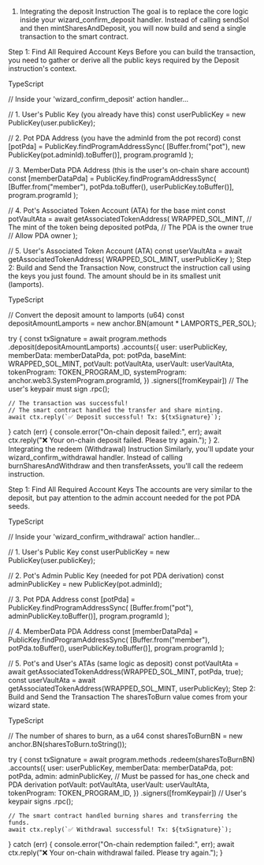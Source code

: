 1. Integrating the deposit Instruction
The goal is to replace the core logic inside your wizard_confirm_deposit handler. Instead of calling sendSol and then mintSharesAndDeposit, you will now build and send a single transaction to the smart contract.

Step 1: Find All Required Account Keys
Before you can build the transaction, you need to gather or derive all the public keys required by the Deposit instruction's context.

TypeScript

// Inside your 'wizard_confirm_deposit' action handler...

// 1. User's Public Key (you already have this)
const userPublicKey = new PublicKey(user.publicKey);

// 2. Pot PDA Address (you have the adminId from the pot record)
const [potPda] = PublicKey.findProgramAddressSync(
    [Buffer.from("pot"), new PublicKey(pot.adminId).toBuffer()],
    program.programId
);

// 3. MemberData PDA Address (this is the user's on-chain share account)
const [memberDataPda] = PublicKey.findProgramAddressSync(
    [Buffer.from("member"), potPda.toBuffer(), userPublicKey.toBuffer()],
    program.programId
);

// 4. Pot's Associated Token Account (ATA) for the base mint
const potVaultAta = await getAssociatedTokenAddress(
    WRAPPED_SOL_MINT, // The mint of the token being deposited
    potPda,           // The PDA is the owner
    true              // Allow PDA owner
);

// 5. User's Associated Token Account (ATA)
const userVaultAta = await getAssociatedTokenAddress(
    WRAPPED_SOL_MINT,
    userPublicKey
);
Step 2: Build and Send the Transaction
Now, construct the instruction call using the keys you just found. The amount should be in its smallest unit (lamports).

TypeScript

// Convert the deposit amount to lamports (u64)
const depositAmountLamports = new anchor.BN(amount * LAMPORTS_PER_SOL);

try {
    const txSignature = await program.methods
        .deposit(depositAmountLamports)
        .accounts({
            user: userPublicKey,
            memberData: memberDataPda,
            pot: potPda,
            baseMint: WRAPPED_SOL_MINT,
            potVault: potVaultAta,
            userVault: userVaultAta,
            tokenProgram: TOKEN_PROGRAM_ID,
            systemProgram: anchor.web3.SystemProgram.programId,
        })
        .signers([fromKeypair]) // The user's keypair must sign
        .rpc();

    // The transaction was successful!
    // The smart contract handled the transfer and share minting.
    await ctx.reply(`✅ Deposit successful! Tx: ${txSignature}`);

} catch (err) {
    console.error("On-chain deposit failed:", err);
    await ctx.reply("❌ Your on-chain deposit failed. Please try again.");
}
2. Integrating the redeem (Withdrawal) Instruction
Similarly, you'll update your wizard_confirm_withdrawal handler. Instead of calling burnSharesAndWithdraw and then transferAssets, you'll call the redeem instruction.

Step 1: Find All Required Account Keys
The accounts are very similar to the deposit, but pay attention to the admin account needed for the pot PDA seeds.

TypeScript

// Inside your 'wizard_confirm_withdrawal' action handler...

// 1. User's Public Key
const userPublicKey = new PublicKey(user.publicKey);

// 2. Pot's Admin Public Key (needed for pot PDA derivation)
const adminPublicKey = new PublicKey(pot.adminId);

// 3. Pot PDA Address
const [potPda] = PublicKey.findProgramAddressSync(
    [Buffer.from("pot"), adminPublicKey.toBuffer()],
    program.programId
);

// 4. MemberData PDA Address
const [memberDataPda] = PublicKey.findProgramAddressSync(
    [Buffer.from("member"), potPda.toBuffer(), userPublicKey.toBuffer()],
    program.programId
);

// 5. Pot's and User's ATAs (same logic as deposit)
const potVaultAta = await getAssociatedTokenAddress(WRAPPED_SOL_MINT, potPda, true);
const userVaultAta = await getAssociatedTokenAddress(WRAPPED_SOL_MINT, userPublicKey);
Step 2: Build and Send the Transaction
The sharesToBurn value comes from your wizard state.

TypeScript

// The number of shares to burn, as a u64
const sharesToBurnBN = new anchor.BN(sharesToBurn.toString());

try {
    const txSignature = await program.methods
        .redeem(sharesToBurnBN)
        .accounts({
            user: userPublicKey,
            memberData: memberDataPda,
            pot: potPda,
            admin: adminPublicKey, // Must be passed for has_one check and PDA derivation
            potVault: potVaultAta,
            userVault: userVaultAta,
            tokenProgram: TOKEN_PROGRAM_ID,
        })
        .signers([fromKeypair]) // User's keypair signs
        .rpc();

    // The smart contract handled burning shares and transferring the funds.
    await ctx.reply(`✅ Withdrawal successful! Tx: ${txSignature}`);

} catch (err) {
    console.error("On-chain redemption failed:", err);
    await ctx.reply("❌ Your on-chain withdrawal failed. Please try again.");
}